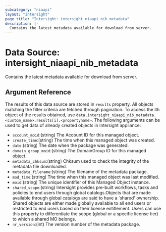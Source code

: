 ```yaml
---
subcategory: "niaapi"
layout: "intersight"
page_title: "Intersight: intersight_niaapi_nib_metadata"
description: |-
  Contains the latest metadata available for download from server.
---
```


# Data Source: intersight_niaapi_nib_metadata
Contains the latest metadata available for download from server.
## Argument Reference
The results of this data source are stored in `results` property.
All objects matching the filter criteria are fetched through pagination.
To access the ith object of the results obtained, use `data.intersight_niaapi_nib_metadata.<custom_name>.results[i].<propertyname>`.
The following arguments can be used to get data of already created objects in Intersight appliance:
* `account_moid`:(string) The Account ID for this managed object. 
* `create_time`:(string) The time when this managed object was created. 
* `date`:(string) The date when the package was generated. 
* `domain_group_moid`:(string) The DomainGroup ID for this managed object. 
* `metadata_chksum`:(string) Chksum used to check the integrity of the metadata file downloaded. 
* `metadata_filename`:(string) The filename of the metadata package. 
* `mod_time`:(string) The time when this managed object was last modified. 
* `moid`:(string) The unique identifier of this Managed Object instance. 
* `shared_scope`:(string) Intersight provides pre-built workflows, tasks and policies to end users through global catalogs.Objects that are made available through global catalogs are said to have a 'shared' ownership. Shared objects are either made globally available to all end users or restricted to end users based on their license entitlement. Users can use this property to differentiate the scope (global or a specific license tier) to which a shared MO belongs. 
* `nr_version`:(int) The version number of the metadata package. 
 